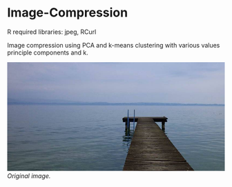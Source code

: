 # Image-Compression

R required libraries: jpeg, RCurl

Image compression using PCA and k-means clustering with various values principle components and k.

![original](original.jpeg) <br > *Original image.*
